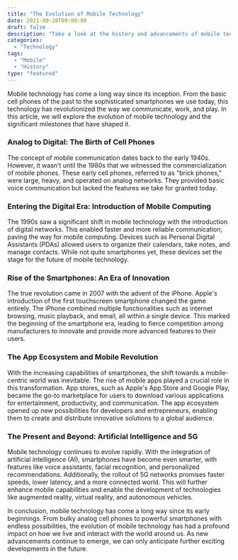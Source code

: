 ```yaml
---
title: "The Evolution of Mobile Technology"
date: 2021-09-28T09:00:00
draft: false
description: "Take a look at the history and advancements of mobile technology, from early cell phones to the smartphones of today."
categories:
  - "Technology"
tags:
  - "Mobile"
  - "History"
type: "featured"
---
```


Mobile technology has come a long way since its inception. From the basic cell phones of the past to the sophisticated smartphones we use today, this technology has revolutionized the way we communicate, work, and play. In this article, we will explore the evolution of mobile technology and the significant milestones that have shaped it.

### Analog to Digital: The Birth of Cell Phones

The concept of mobile communication dates back to the early 1940s. However, it wasn't until the 1980s that we witnessed the commercialization of mobile phones. These early cell phones, referred to as "brick phones," were large, heavy, and operated on analog networks. They provided basic voice communication but lacked the features we take for granted today.

### Entering the Digital Era: Introduction of Mobile Computing

The 1990s saw a significant shift in mobile technology with the introduction of digital networks. This enabled faster and more reliable communication, paving the way for mobile computing. Devices such as Personal Digital Assistants (PDAs) allowed users to organize their calendars, take notes, and manage contacts. While not quite smartphones yet, these devices set the stage for the future of mobile technology.

### Rise of the Smartphones: An Era of Innovation

The true revolution came in 2007 with the advent of the iPhone. Apple's introduction of the first touchscreen smartphone changed the game entirely. The iPhone combined multiple functionalities such as internet browsing, music playback, and email, all within a single device. This marked the beginning of the smartphone era, leading to fierce competition among manufacturers to innovate and provide more advanced features to their users.

### The App Ecosystem and Mobile Revolution

With the increasing capabilities of smartphones, the shift towards a mobile-centric world was inevitable. The rise of mobile apps played a crucial role in this transformation. App stores, such as Apple's App Store and Google Play, became the go-to marketplace for users to download various applications for entertainment, productivity, and communication. The app ecosystem opened up new possibilities for developers and entrepreneurs, enabling them to create and distribute innovative solutions to a global audience.

### The Present and Beyond: Artificial Intelligence and 5G

Mobile technology continues to evolve rapidly. With the integration of artificial intelligence (AI), smartphones have become even smarter, with features like voice assistants, facial recognition, and personalized recommendations. Additionally, the rollout of 5G networks promises faster speeds, lower latency, and a more connected world. This will further enhance mobile capabilities and enable the development of technologies like augmented reality, virtual reality, and autonomous vehicles.

In conclusion, mobile technology has come a long way since its early beginnings. From bulky analog cell phones to powerful smartphones with endless possibilities, the evolution of mobile technology has had a profound impact on how we live and interact with the world around us. As new advancements continue to emerge, we can only anticipate further exciting developments in the future.
